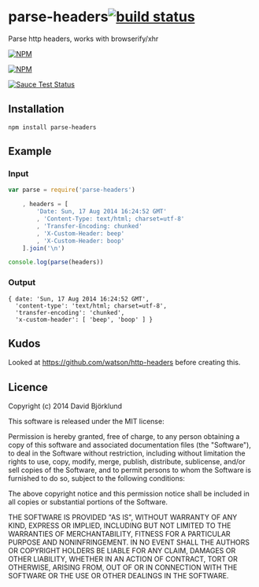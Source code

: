 # parse-headers[![build status](https://secure.travis-ci.org/kesla/parse-headers.svg)](http://travis-ci.org/kesla/parse-headers)

Parse http headers, works with browserify/xhr

[![NPM](https://nodei.co/npm/parse-headers.png?downloads&stars)](https://nodei.co/npm/parse-headers/)

[![NPM](https://nodei.co/npm-dl/parse-headers.png)](https://nodei.co/npm/parse-headers/)

[![Sauce Test Status](https://saucelabs.com/browser-matrix/kesla-xhr-headers.svg)](https://saucelabs.com/u/kesla-xhr-headers)

## Installation

```
npm install parse-headers
```

## Example

### Input

```javascript
var parse = require('parse-headers')

    , headers = [
        'Date: Sun, 17 Aug 2014 16:24:52 GMT'
        , 'Content-Type: text/html; charset=utf-8'
        , 'Transfer-Encoding: chunked'
        , 'X-Custom-Header: beep'
        , 'X-Custom-Header: boop'
    ].join('\n')

console.log(parse(headers))
```

### Output

```
{ date: 'Sun, 17 Aug 2014 16:24:52 GMT',
  'content-type': 'text/html; charset=utf-8',
  'transfer-encoding': 'chunked',
  'x-custom-header': [ 'beep', 'boop' ] }
```

## Kudos

Looked at https://github.com/watson/http-headers before creating this.

## Licence

Copyright (c) 2014 David Björklund

This software is released under the MIT license:

Permission is hereby granted, free of charge, to any person obtaining a copy
of this software and associated documentation files (the "Software"), to deal
in the Software without restriction, including without limitation the rights
to use, copy, modify, merge, publish, distribute, sublicense, and/or sell
copies of the Software, and to permit persons to whom the Software is
furnished to do so, subject to the following conditions:

The above copyright notice and this permission notice shall be included in
all copies or substantial portions of the Software.

THE SOFTWARE IS PROVIDED "AS IS", WITHOUT WARRANTY OF ANY KIND, EXPRESS OR
IMPLIED, INCLUDING BUT NOT LIMITED TO THE WARRANTIES OF MERCHANTABILITY,
FITNESS FOR A PARTICULAR PURPOSE AND NONINFRINGEMENT. IN NO EVENT SHALL THE
AUTHORS OR COPYRIGHT HOLDERS BE LIABLE FOR ANY CLAIM, DAMAGES OR OTHER
LIABILITY, WHETHER IN AN ACTION OF CONTRACT, TORT OR OTHERWISE, ARISING FROM,
OUT OF OR IN CONNECTION WITH THE SOFTWARE OR THE USE OR OTHER DEALINGS IN
THE SOFTWARE.
